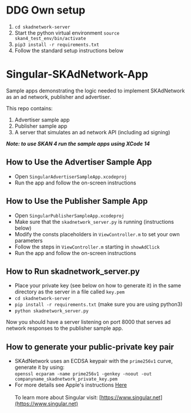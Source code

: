 # DDG Own setup

1. `cd skadnetwork-server`
2. Start the python virtual environment `source skan4_test_env/bin/activate`
3. `pip3 install -r requirements.txt`
4. Follow the standard setup instructions below

# Singular-SKAdNetwork-App
Sample apps demonstrating the logic needed to implement SKAdNetwork as an ad network, publisher and advertiser.

This repo contains:
1. Advertiser sample app
2. Publisher sample app
3. A server that simulates an ad network API (including ad signing)

***Note: to use SKAN 4 run the sample apps using XCode 14***

## How to Use the Advertiser Sample App
- Open `SingularAdvertiserSampleApp.xcodeproj`
- Run the app and follow the on-screen instructions

## How to Use the Publisher Sample App
- Open `SingularPublisherSampleApp.xcodeproj`
- Make sure that the `skadnetwork_server.py` is running (instructions below)
- Modify the consts placeholders in `ViewController.m` to set your own parameters
- Follow the steps in `ViewController.m` starting in `showAdClick`
- Run the app and follow the on-screen instructions

## How to Run skadnetwork_server.py
- Place your private key (see below on how to generate it) in the same directory as the server in a file called `key.pem`
- `cd skadnetwork-server`
- `pip install -r requirements.txt` (make sure you are using python3)
- `python skadnetwork_server.py`

Now you should have a server listening on port 8000 that serves ad network responses to the publisher sample app.

## How to generate your public-private key pair
- SKAdNetwork uses an ECDSA keypair with the `prime256v1` curve, generate it by using:\
`openssl ecparam -name prime256v1 -genkey -noout -out companyname_skadnetwork_private_key.pem`
- For more details see Apple's instructions [Here](https://developer.apple.com/documentation/storekit/skadnetwork/registering_an_ad_network)
\
\
To learn more about Singular visit: [https://www.singular.net](https://www.singular.net)
